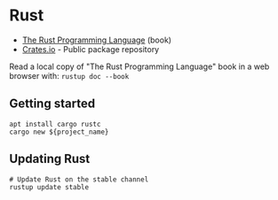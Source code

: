 # Rust

* [The Rust Programming Language](https://doc.rust-lang.org/book/) (book)
* [Crates.io](https://crates.io) - Public package repository

Read a local copy of "The Rust Programming Language" book in a web browser with: `rustup doc --book`

## Getting started

```
apt install cargo rustc
cargo new ${project_name}
```

## Updating Rust

```
# Update Rust on the stable channel
rustup update stable
```
